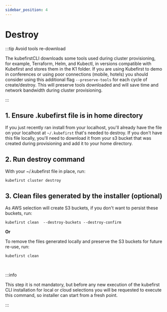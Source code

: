 ```yaml
---
sidebar_position: 4
---
```


# Destroy

:::tip Avoid tools re-download

The kubefirstCLI downloads some tools used during cluster provisioning, for example, Terraform, Helm, and Kubectl, in versions compatible with Kubefirst and stores them in the K1 folder. If you are using Kubefirst to demo in conferences or using poor connections (mobile, hotels) you should consider using this additional flag ```--preserve-tools``` for each cycle of create/destroy. This will preserve tools downloaded and will save time and network bandwidth during cluster provisioning.

:::


## 1. Ensure .kubefirst file is in home directory 

If you just recently ran install from your localhost, you'll already have the file on your localhost at ```~/.kubefirst``` that's needed to destroy. If you don't have this file locally, you'll need to download it from your s3 bucket that was created during provisioning and add it to your home directory.

## 2. Run destroy command

With your ~/.kubefirst file in place, run:

```
kubefirst cluster destroy
```

## 3. Clean files generated by the installer (optional)

As AWS selection will create S3 buckets, if you don't want to persist these buckets, run:

``` 
kubefirst clean  --destroy-buckets --destroy-confirm
```

**Or**

To remove the files generated locally and preserve the S3 buckets for future re-use, run:

``` 
kubefirst clean
```

<br/>

:::info

This step it is not mandatory, but before any new execution of the kubefirst CLI installation for local or cloud selections you will be requested to execute this command, so installer can start from a fresh point.

:::